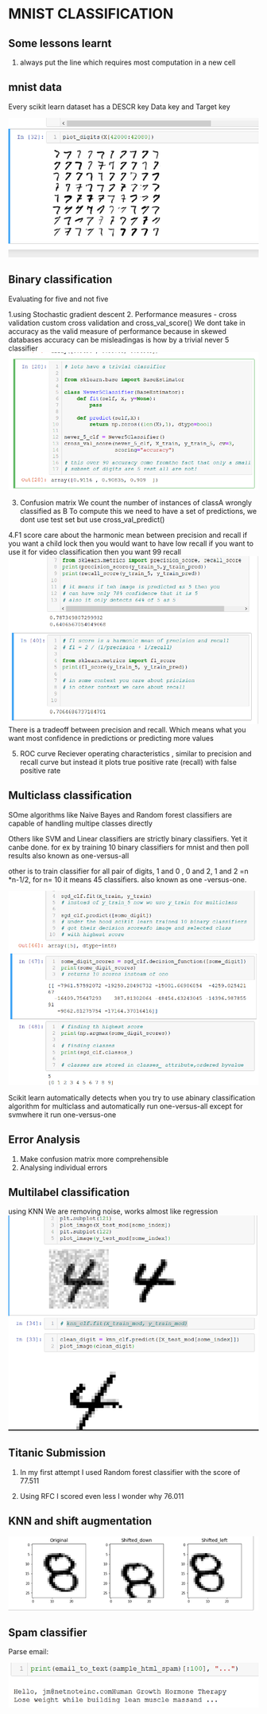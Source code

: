 # MNIST CLASSIFICATION

## Some lessons learnt
1. always put the line which requires most computation in a new cell


## mnist data
Every scikit learn dataset has a
DESCR key
Data key and 
Target key

![](loaddata.png)

## Binary classification

Evaluating for five and not five

1.using Stochastic gradient descent
2. Performance measures - cross validation
    custom cross validation and cross_val_score()
    We dont take in accuracy as the valid measure of performance
    because in skewed databases accuracy can be misleadingas is how by 
    a trivial never 5 classifier
    ![](never5.png)

3. Confusion matrix
    We count the number of instances of classA wrongly classified as B
    To compute this we need to have a set of predictions, we dont use test set
    but use cross_val_predict()

4.F1 score care about the harmonic mean between precision and recall 
    if you want a child lock then you would want to have low recall
    if you want to use it for video classification then you want 99 recall
    ![](precision_recall.png)
    There is a tradeoff between precision and recall. Which means what you want most confidence in predictions or predicting more values

5. ROC curve
Reciever operating characteristics , similar to precision and recall curve but instead it plots true positive rate (recall) with false positive rate

## Multiclass classification

SOme algorithms like Naive Bayes and Random forest classifiers are capable of handling multipe classes directly

Others like SVM and Linear classifiers are strictly binary classifiers. Yet it canbe done.
for ex by training 10 binary classifiers for mnist and then poll results also known as one-versus-all

other is to train classifier for all pair of digits, 1 and 0 , 0 and 2, 1 and 2 =n *n-1/2, for n= 10 it means 45 classifiers. also known as one -versus-one.

![](multiclass.png)

Scikit learn automatically detects when you try to use abinary classification algorithm for multiclass and automatically run one-versus-all except for svmwhere it run one-versus-one



## Error Analysis

1. Make confusion matrix more comprehensible
2. Analysing individual errors

## Multilabel classification
using KNN
We are removing noise, works almost like regression
![](noise_remove.png)

## Titanic Submission

1. In my first attempt I used Random forest classifier with the score of 77.511

2. Using RFC I scored even less I wonder why
76.011
[](rfc_score.png)

## KNN and shift augmentation

![](shift.png)

## Spam classifier

Parse email:

![](parse.png)

    
    
    